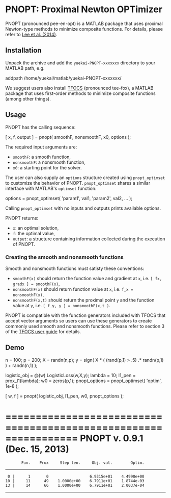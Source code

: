 # PNOPT: Proximal Newton OPTimizer

PNOPT (pronounced pee-en-opt) is a MATLAB package that uses proximal Newton-type methods to minimize composite functions. For details, please refer to [Lee et al. (2014)](http://arxiv.org/abs/1206.1623).

## Installation

Unpack the archive and add the `yuekai-PNOPT-xxxxxxx` directory to your MATLAB path, e.g.

  addpath /home/yuekai/matlab/yuekai-PNOPT-xxxxxxx/

We suggest users also install [TFOCS](http://cvxr.com/tfocs/) (pronounced tee-fox), a MATLAB package that uses first-order methods to minimize composite functions (among other things).

## Usage

PNOPT has the calling sequence:

  [ x, f, output ] = pnopt( smoothF, nonsmoothF, x0, options );

The required input arguments are:
* `smoothF`: a smooth function,
* `nonsmoothF`: a nonsmooth function,
* `x0`: a starting point for the solver.

The user can also supply an `options` structure created using `pnopt_optimset` to customize the behavior of PNOPT. `pnopt_optimset` shares a similar interface with MATLAB's `optimset` function:

  options = pnopt_optimset( 'param1', val1, 'param2', val2, ... );

Calling `pnopt_optimset` with no inputs and outputs prints available options.

PNOPT returns:
* `x`: an optimal solution,
* `f`: the optimal value,
* `output`: a structure containing information collected during the execution of PNOPT.

### Creating the smooth and nonsmooth functions

Smooth and nonsmooth functions must satisty these conventions:

* `smoothF(x)` should return the function value and gradient at `x`, i.e. `[ fx, gradx ] = smoothF(x)`,
* `nonsmoothF(x)` should return function value at `x`, i.e. `f_x = nonsmoothF(x)`,
* `nonsmoothF(x,t)` should return the proximal point `y` and the function value at `y`, i.e. `[ f_y, y ] = nonsmoothF(x,t )`.

PNOPT is compatible with the function generators included with TFOCS that accept vector arguments so users can use these generators to create commonly used smooth and nonsmooth functions. Please refer to section 3 of the [TFOCS user guide](https://github.com/cvxr/TFOCS/raw/master/userguide.pdf) for details.

## Demo

  n = 100;
  p = 200;
  X = randn(n,p);
  y = sign( X * ( (rand(p,1) > .5) .* randn(p,1) ) + randn(n,1) );

  logistic_obj = @(w) LogisticLoss(w,X,y);
  lambda = 10;
  l1_pen  = prox_l1(lambda);
  w0 = zeros(p,1);
  pnopt_options = pnopt_optimset( 'optim', 1e-8 );

  [ w, f ] = pnopt( logistic_obj, l1_pen, w0, pnopt_options );

  ================================================================
                   PNOPT v. 0.9.1 (Dec. 15, 2013)
  ================================================================
           Fun.    Prox     Step len.     Obj. val.        Optim.
  ----------------------------------------------------------------
     0 |      1       0                  6.9315e+01    4.4998e+00
    10 |     11      49    1.0000e+00    6.7911e+01    1.8744e-03
    13 |     14      66    1.0000e+00    6.7911e+01    2.0037e-04
  ----------------------------------------------------------------

